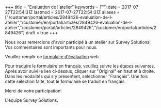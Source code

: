﻿+++
title = "Evaluation de l'atelier"
keywords = [""]
date = 2017-07-27T22:54:31Z
lastmod = 2017-07-27T22:54:31Z
aliases = ["/customer/portal/articles/2849426-evaluation-de-l-atelier","/customer/en/portal/articles/2849426-evaluation-de-l-atelier","/customer/portal/articles/2849426","/customer/en/portal/articles/2849426"]
draft = true
+++

Nous vous remercions d'avoir participé à un atelier sur Survey
Solutions! Vos commentaires sont importants pour nous.  
  
Veuillez remplir ce [formulaire
d'évaluation](https://tce.mysurvey.solutions/WebInterview/4/Start)
web.  
  
Pour traduire le formulaire en français, veuillez suivre les étapes
suivantes. Après avoir suivi le lien ci-dessus, cliquer sur "Original"
en haut et à droite. Dans les modalités qui s'y présentent, sélectionner
"Français". Une fois cette sélection faite, tout le formulaire se
traduit en français.  
  
Merci de votre participation!  
  
L'équipe Survey Solutions.
